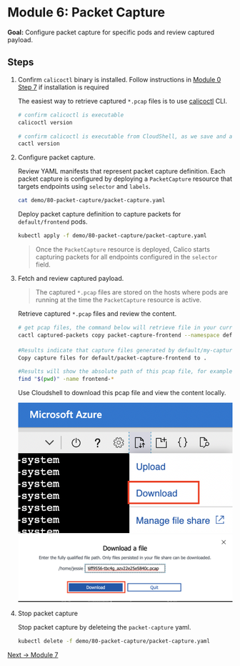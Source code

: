 # Module 6: Packet Capture

**Goal:** Configure packet capture for specific pods and review captured payload.

## Steps

1. Confirm `calicoctl` binary is installed. Follow instructions in [Module 0 Step 7](./creating-aks-cluster.md) if installation is required

    The easiest way to retrieve captured `*.pcap` files is to use [calicoctl](https://docs.tigera.io/maintenance/clis/calicoctl/) CLI.

    ```bash
    # confirm calicoctl is executable
    calicoctl version
    ```
    
    ```bash
    # confirm calicoctl is executable from CloudShell, as we save and alias calicoctl in module 0.
    cactl version
    ```

2. Configure packet capture.

    Review YAML manifests that represent packet capture definition. Each packet capture is configured by deploying a `PacketCapture` resource that targets endpoints using `selector` and `labels`.

    ```bash
    cat demo/80-packet-capture/packet-capture.yaml
    ```
    
    Deploy packet capture definition to capture packets for `default/frontend` pods.

    ```bash
    kubectl apply -f demo/80-packet-capture/packet-capture.yaml
    ```

    >Once the `PacketCapture` resource is deployed, Calico starts capturing packets for all endpoints configured in the `selector` field.


3. Fetch and review captured payload.

    >The captured `*.pcap` files are stored on the hosts where pods are running at the time the `PacketCapture` resource is active.

    Retrieve captured `*.pcap` files and review the content.

    ```bash
    # get pcap files, the command below will retrieve file in your current folder, you can also use the "--dest=PATH" for choosing a different folder.
    cactl captured-packets copy packet-capture-frontend --namespace default

    #Results indicate that capture files generated by default/my-capture were successfully copied to the current directory.
    Copy capture files for default/packet-capture-frontend to .
    ```

    ```bash
    #Results will show the absolute path of this pcap file, for example "/home/jessie/test/calico-oss-aks/frontend-76ff9556-tbc4g_azv22e25e5840c.pcap".
    find "$(pwd)" -name frontend-*
    ```
    
    Use Cloudshell to download this pcap file and view the content locally.

    ![cloudshell](../img/cloudshell.png)
    ![download](../img/download.png)
    
    

4. Stop packet capture

    Stop packet capture by deleteing the `packet-capture` yaml.

    ```bash
    kubectl delete -f demo/80-packet-capture/packet-capture.yaml
    ```

[Next -> Module 7](../calicocloud/anomaly-detection.md)
